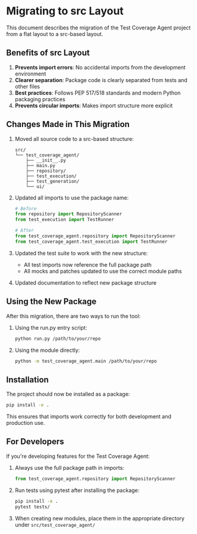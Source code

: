 # Migrating to src Layout

This document describes the migration of the Test Coverage Agent project from a flat layout to a src-based layout.

## Benefits of src Layout

1. **Prevents import errors**: No accidental imports from the development environment
2. **Clearer separation**: Package code is clearly separated from tests and other files
3. **Best practices**: Follows PEP 517/518 standards and modern Python packaging practices
4. **Prevents circular imports**: Makes import structure more explicit

## Changes Made in This Migration

1. Moved all source code to a src-based structure:
   ```
   src/
   └── test_coverage_agent/
       ├── __init__.py
       ├── main.py
       ├── repository/
       ├── test_execution/
       ├── test_generation/
       └── ui/
   ```

2. Updated all imports to use the package name:
   ```python
   # Before
   from repository import RepositoryScanner
   from test_execution import TestRunner

   # After
   from test_coverage_agent.repository import RepositoryScanner
   from test_coverage_agent.test_execution import TestRunner
   ```

3. Updated the test suite to work with the new structure:
   - All test imports now reference the full package path
   - All mocks and patches updated to use the correct module paths

4. Updated documentation to reflect new package structure

## Using the New Package

After this migration, there are two ways to run the tool:

1. Using the run.py entry script:
   ```bash
   python run.py /path/to/your/repo
   ```

2. Using the module directly:
   ```bash
   python -m test_coverage_agent.main /path/to/your/repo
   ```

## Installation

The project should now be installed as a package:

```bash
pip install -e .
```

This ensures that imports work correctly for both development and production use.

## For Developers

If you're developing features for the Test Coverage Agent:

1. Always use the full package path in imports:
   ```python
   from test_coverage_agent.repository import RepositoryScanner
   ```

2. Run tests using pytest after installing the package:
   ```bash
   pip install -e .
   pytest tests/
   ```

3. When creating new modules, place them in the appropriate directory under `src/test_coverage_agent/`